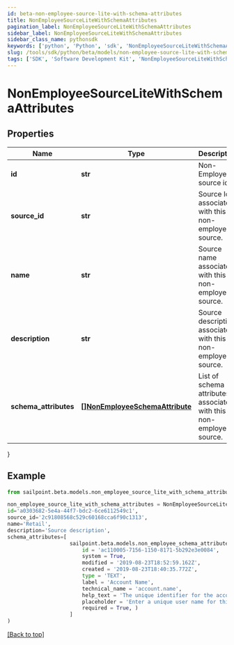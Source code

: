 ```yaml
---
id: beta-non-employee-source-lite-with-schema-attributes
title: NonEmployeeSourceLiteWithSchemaAttributes
pagination_label: NonEmployeeSourceLiteWithSchemaAttributes
sidebar_label: NonEmployeeSourceLiteWithSchemaAttributes
sidebar_class_name: pythonsdk
keywords: ['python', 'Python', 'sdk', 'NonEmployeeSourceLiteWithSchemaAttributes', 'BetaNonEmployeeSourceLiteWithSchemaAttributes'] 
slug: /tools/sdk/python/beta/models/non-employee-source-lite-with-schema-attributes
tags: ['SDK', 'Software Development Kit', 'NonEmployeeSourceLiteWithSchemaAttributes', 'BetaNonEmployeeSourceLiteWithSchemaAttributes']
---
```


# NonEmployeeSourceLiteWithSchemaAttributes


## Properties

Name | Type | Description | Notes
------------ | ------------- | ------------- | -------------
**id** | **str** | Non-Employee source id. | [optional] 
**source_id** | **str** | Source Id associated with this non-employee source. | [optional] 
**name** | **str** | Source name associated with this non-employee source. | [optional] 
**description** | **str** | Source description associated with this non-employee source. | [optional] 
**schema_attributes** | [**[]NonEmployeeSchemaAttribute**](non-employee-schema-attribute) | List of schema attributes associated with this non-employee source. | [optional] 
}

## Example

```python
from sailpoint.beta.models.non_employee_source_lite_with_schema_attributes import NonEmployeeSourceLiteWithSchemaAttributes

non_employee_source_lite_with_schema_attributes = NonEmployeeSourceLiteWithSchemaAttributes(
id='a0303682-5e4a-44f7-bdc2-6ce6112549c1',
source_id='2c91808568c529c60168cca6f90c1313',
name='Retail',
description='Source description',
schema_attributes=[
                    sailpoint.beta.models.non_employee_schema_attribute.NonEmployeeSchemaAttribute(
                        id = 'ac110005-7156-1150-8171-5b292e3e0084', 
                        system = True, 
                        modified = '2019-08-23T18:52:59.162Z', 
                        created = '2019-08-23T18:40:35.772Z', 
                        type = 'TEXT', 
                        label = 'Account Name', 
                        technical_name = 'account.name', 
                        help_text = 'The unique identifier for the account', 
                        placeholder = 'Enter a unique user name for this account.', 
                        required = True, )
                    ]
)

```
[[Back to top]](#) 

